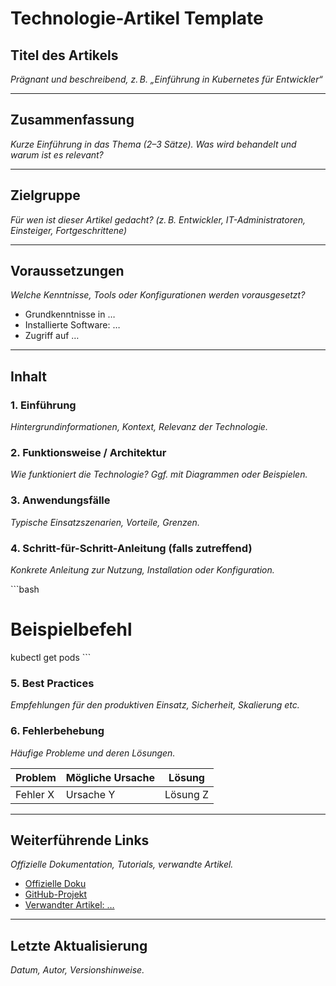 # **Technologie-Artikel Template**

## Titel des Artikels
*Prägnant und beschreibend, z. B. „Einführung in Kubernetes für Entwickler“*

---

## **Zusammenfassung**
*Kurze Einführung in das Thema (2–3 Sätze). Was wird behandelt und warum ist es relevant?*

---

## **Zielgruppe**
*Für wen ist dieser Artikel gedacht? (z. B. Entwickler, IT-Administratoren, Einsteiger, Fortgeschrittene)*

---

## **Voraussetzungen**
*Welche Kenntnisse, Tools oder Konfigurationen werden vorausgesetzt?*

- Grundkenntnisse in …
- Installierte Software: …
- Zugriff auf …

---

## **Inhalt**

### 1. Einführung
*Hintergrundinformationen, Kontext, Relevanz der Technologie.*

### 2. Funktionsweise / Architektur
*Wie funktioniert die Technologie? Ggf. mit Diagrammen oder Beispielen.*

### 3. Anwendungsfälle
*Typische Einsatzszenarien, Vorteile, Grenzen.*

### 4. Schritt-für-Schritt-Anleitung (falls zutreffend)
*Konkrete Anleitung zur Nutzung, Installation oder Konfiguration.*

\`\`\`bash
# Beispielbefehl
kubectl get pods
\`\`\`

### 5. Best Practices
*Empfehlungen für den produktiven Einsatz, Sicherheit, Skalierung etc.*

### 6. Fehlerbehebung
*Häufige Probleme und deren Lösungen.*

| Problem | Mögliche Ursache | Lösung |
|--------|------------------|--------|
| Fehler X | Ursache Y | Lösung Z |

---

## **Weiterführende Links**
*Offizielle Dokumentation, Tutorials, verwandte Artikel.*

- [Offizielle Doku](https://...)
- [GitHub-Projekt](https://...)
- [Verwandter Artikel: …](#)

---

## **Letzte Aktualisierung**
*Datum, Autor, Versionshinweise.*
